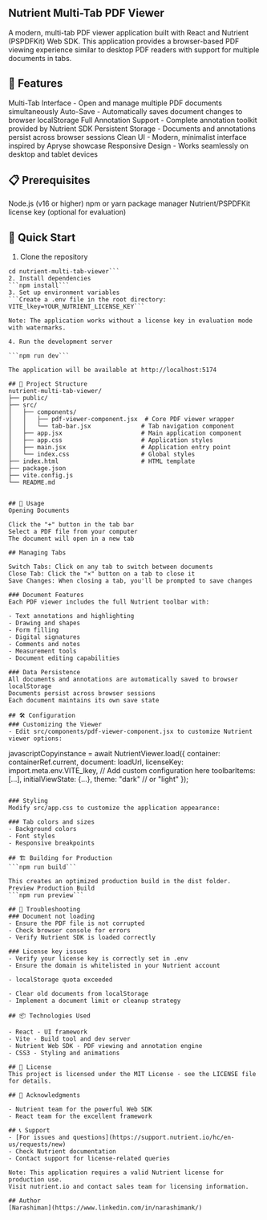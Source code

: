 ## Nutrient Multi-Tab PDF Viewer
A modern, multi-tab PDF viewer application built with React and Nutrient (PSPDFKit) Web SDK. This application provides a browser-based PDF viewing experience similar to desktop PDF readers with support for multiple documents in tabs.

## 🌟 Features
Multi-Tab Interface - Open and manage multiple PDF documents simultaneously
Auto-Save - Automatically saves document changes to browser localStorage
Full Annotation Support - Complete annotation toolkit provided by Nutrient SDK
Persistent Storage - Documents and annotations persist across browser sessions
Clean UI - Modern, minimalist interface inspired by Apryse showcase
Responsive Design - Works seamlessly on desktop and tablet devices

## 📋 Prerequisites
Node.js (v16 or higher)
npm or yarn package manager
Nutrient/PSPDFKit license key (optional for evaluation)

## 🚀 Quick Start
1. Clone the repository
```git clone nutrient-multi-tab-viewer
cd nutrient-multi-tab-viewer```
2. Install dependencies
```npm install```
3. Set up environment variables
```Create a .env file in the root directory: 
VITE_lkey=YOUR_NUTRIENT_LICENSE_KEY```

Note: The application works without a license key in evaluation mode with watermarks.

4. Run the development server

```npm run dev```

The application will be available at http://localhost:5174

## 📁 Project Structure
nutrient-multi-tab-viewer/
├── public/
├── src/
│   ├── components/
│   │   ├── pdf-viewer-component.jsx  # Core PDF viewer wrapper
│   │   └── tab-bar.jsx              # Tab navigation component
│   ├── app.jsx                      # Main application component
│   ├── app.css                      # Application styles
│   ├── main.jsx                     # Application entry point
│   └── index.css                    # Global styles
├── index.html                       # HTML template
├── package.json
├── vite.config.js
└── README.md


## 🎯 Usage
Opening Documents

Click the "+" button in the tab bar
Select a PDF file from your computer
The document will open in a new tab

## Managing Tabs

Switch Tabs: Click on any tab to switch between documents
Close Tab: Click the "×" button on a tab to close it
Save Changes: When closing a tab, you'll be prompted to save changes

### Document Features
Each PDF viewer includes the full Nutrient toolbar with:

- Text annotations and highlighting
- Drawing and shapes
- Form filling
- Digital signatures
- Comments and notes
- Measurement tools
- Document editing capabilities

### Data Persistence
All documents and annotations are automatically saved to browser localStorage
Documents persist across browser sessions
Each document maintains its own save state

## 🛠️ Configuration
### Customizing the Viewer
- Edit src/components/pdf-viewer-component.jsx to customize Nutrient viewer options:
```
javascriptCopyinstance = await NutrientViewer.load({
  container: containerRef.current,
  document: loadUrl,
  licenseKey: import.meta.env.VITE_lkey,
  // Add custom configuration here
  toolbarItems: [...],
  initialViewState: {...},
  theme: "dark" // or "light"
});
```

### Styling
Modify src/app.css to customize the application appearance:

### Tab colors and sizes
- Background colors
- Font styles
- Responsive breakpoints

## 🏗️ Building for Production
```npm run build```

This creates an optimized production build in the dist folder.
Preview Production Build
```npm run preview```

## 🔧 Troubleshooting
### Document not loading
- Ensure the PDF file is not corrupted
- Check browser console for errors
- Verify Nutrient SDK is loaded correctly

### License key issues
- Verify your license key is correctly set in .env
- Ensure the domain is whitelisted in your Nutrient account

- localStorage quota exceeded

- Clear old documents from localStorage
- Implement a document limit or cleanup strategy

## 📦 Technologies Used

- React - UI framework
- Vite - Build tool and dev server
- Nutrient Web SDK - PDF viewing and annotation engine
- CSS3 - Styling and animations

## 📄 License
This project is licensed under the MIT License - see the LICENSE file for details.

## 🙏 Acknowledgments

- Nutrient team for the powerful Web SDK
- React team for the excellent framework

## 📞 Support
- [For issues and questions](https://support.nutrient.io/hc/en-us/requests/new)
- Check Nutrient documentation
- Contact support for license-related queries

Note: This application requires a valid Nutrient license for production use. 
Visit nutrient.io and contact sales team for licensing information.

## Author
[Narashiman](https://www.linkedin.com/in/narashimank/)